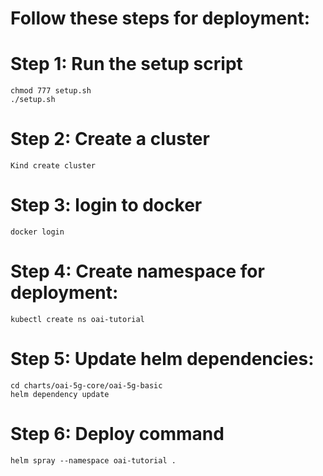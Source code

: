 # Follow these steps for deployment:

# Step 1: Run the setup script

```
chmod 777 setup.sh
./setup.sh
```

# Step 2: Create a cluster

```
Kind create cluster
```

# Step 3: login to docker 

```
docker login
```

# Step 4: Create namespace for deployment:

```
kubectl create ns oai-tutorial
```

# Step 5: Update helm dependencies:

```
cd charts/oai-5g-core/oai-5g-basic
helm dependency update
```

# Step 6: Deploy command

```
helm spray --namespace oai-tutorial .
```
